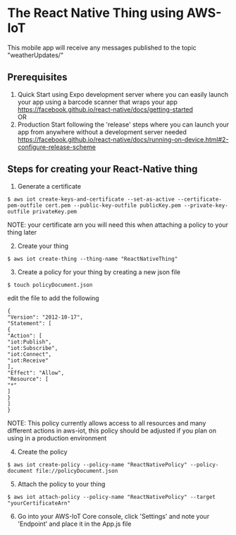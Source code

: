 # The React Native Thing using AWS-IoT
This mobile app will receive any messages published to the topic "weatherUpdates/"

## Prerequisites
1. Quick Start using Expo development server where you can easily launch your app
using a barcode scanner that wraps your app
https://facebook.github.io/react-native/docs/getting-started<br />
OR<br />
1. Production Start following the 'release' steps where you can launch your app
from anywhere without a development server needed
https://facebook.github.io/react-native/docs/running-on-device.html#2-configure-release-scheme


## Steps for creating your React-Native thing
1. Generate a certificate
```
$ aws iot create-keys-and-certificate --set-as-active --certificate-pem-outfile cert.pem --public-key-outfile publicKey.pem --private-key-outfile privateKey.pem
```
NOTE: your certificate arn you will need this when attaching a policy to your thing later

2. Create your thing
```
$ aws iot create-thing --thing-name "ReactNativeThing"
```

3. Create a policy for your thing by creating a new json file
```
$ touch policyDocument.json
```
edit the file to add the following
```
{
"Version": "2012-10-17",
"Statement": [
{
"Action": [
"iot:Publish",
"iot:Subscribe",
"iot:Connect",
"iot:Receive"
],
"Effect": "Allow",
"Resource": [
"*"
]
}
]
}
```
NOTE: This policy currently allows access to all resources and many different actions in aws-iot, this policy should be adjusted if you plan on using in a production environment

4. Create the policy
```
$ aws iot create-policy --policy-name "ReactNativePolicy" --policy-document file://policyDocument.json
```

5. Attach the policy to your thing
```
$ aws iot attach-policy --policy-name "ReactNativePolicy" --target "yourCertificateArn"
```

6. Go into your AWS-IoT Core console, click 'Settings' and note your 'Endpoint' and place it in the App.js file
